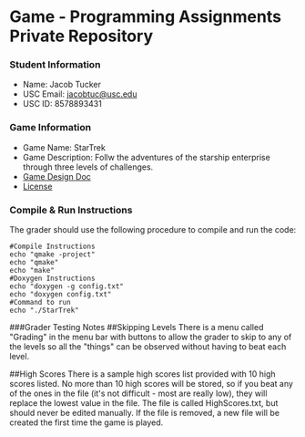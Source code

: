 # Game - Programming Assignments Private Repository
### Student Information
  + Name: Jacob Tucker
  + USC Email: jacobtuc@usc.edu
  + USC ID: 8578893431 

### Game Information
  + Game Name: StarTrek
  + Game Description: Follw the adventures of the starship enterprise through three levels of challenges.
  + [Game Design Doc](GameDesignDoc.md)
  + [License](LICENSE)

### Compile & Run Instructions
The grader should use the following procedure to compile and run the code:
```shell
#Compile Instructions
echo "qmake -project"
echo "qmake"
echo "make"
#Doxygen Instructions
echo "doxygen -g config.txt"
echo "doxygen config.txt"
#Command to run
echo "./StarTrek"
```
###Grader Testing Notes
##Skipping Levels
There is a menu called "Grading" in the menu bar with buttons to allow the grader to skip to any of the levels so all the "things" can be observed without having to beat each level.

##High Scores
There is a sample high scores list provided with 10 high scores listed. No more than 10 high scores will be stored, so if you beat any of the ones in the file (it's not difficult - most are really low), they will replace the lowest value in the file. The file is called HighScores.txt, but should never be edited manually. If the file is removed, a new file will be created the first time the game is played.
